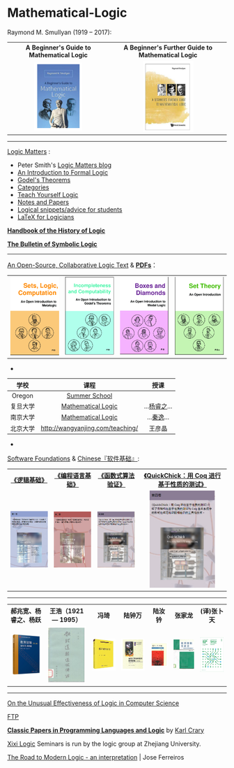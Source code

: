 # Mathematical-Logic

Raymond M. Smullyan (1919 – 2017):

<table>
<tr>
<th><a>A Beginner's Guide to Mathematical Logic</a></th>
<th><a>A Beginner's Further Guide to Mathematical Logic</a></th>
</tr>
<tr>
<td><a><div align=center><img width="110px" src="./images/Guide.png"/></div></a></td>
<td><a><div align=center><img width="115px" src="./images/Further.png"/></div></a></td>
</tr>
</table>

******

[Logic Matters](https://www.logicmatters.net) :
- Peter Smith's [Logic Matters blog](https://www.logicmatters.net/blogfront)
- [An Introduction to Formal Logic](https://www.logicmatters.net/ifl)
- [Godel's Theorems](https://www.logicmatters.net/igt)
- [Categories](https://www.logicmatters.net/categories)
- [Teach Yourself Logic](https://www.logicmatters.net/tyl)
- [Notes and Papers](https://www.logicmatters.net/yet-more-logic)
- [Logical snippets/advice for students](https://www.logicmatters.net/students)
- [LaTeX for Logicians](https://www.logicmatters.net/latex-for-logicians)

**[Handbook of the History of Logic](https://www.elsevier.com/books/book-series/handbook-of-the-history-of-logic)**

**[The Bulletin of Symbolic Logic](https://dblp.org/db/journals/bsl/index.html)**

*****
[An Open-Source, Collaborative Logic Text](https://openlogicproject.org) & <u>[**PDFs**](https://builds.openlogicproject.org)</u>：
<table>
<tr>
<td><a href="https://slc.openlogicproject.org/"><img width="135px" src="./images/SetsLogicComputation.png"/></a></td>
<td><a href="https://ic.openlogicproject.org/"><img width="135px" src="./images/IncompletenessAndComputability.png"/></a></td>
<td><a href="https://bd.openlogicproject.org/"><img width="135px" src="./images/BoxesAndDiamonds.png"/></a></td>
<td><a href="https://builds.openlogicproject.org/courses/set-theory/"><img width="135px" src="./images/SetTheory.png"/></a></td>
</tr>
</table>

-

|学校 |课程 |授课 |
|:-----:|:----:|:----:|
| Oregon  | [Summer School](https://www.cs.uoregon.edu/research/summerschool/archives.html) |  |
|复旦大学 | <u>[Mathematical Logic](http://logic.fudan.edu.cn/)</u>  | ...[杨睿之](https://aplacenearby.ggr.fun)...|
| 南京大学  | <u>[Mathematical Logic](https://yiqinnju.github.io/course/MathLogic/MathLogic.html) |  ...[秦逸](https://yiqinnju.github.io/)...|
|北京大学 |  http://wangyanjing.com/teaching/ | 王彦晶|

-

[Software Foundations](https://softwarefoundations.cis.upenn.edu) & <u>Chinese『[软件基础](https://coq-zh.github.io/SF-zh/)』</u>:

<table>
<tr>
<th><a href="https://coq-zh.github.io/SF-zh/lf-current/index.html">《逻辑基础》</a></th>
<th><a href="https://coq-zh.github.io/SF-zh/plf-current/index.html">《编程语言基础》</a></th>
<th><a href="https://coq-zh.github.io/SF-zh/vfa-current/index.html">《函数式算法验证》</a></th>
<th><a href="https://coq-zh.github.io/SF-zh/qc-current/index.html">《QuickChick：用 Coq 进行基于性质的测试》</a></th>
</tr>
<tr>
<td><a href="https://coq-zh.github.io/SF-zh/lf-current/index.html"><img width="150px" src="./images/第一卷.png"/></a></td>
<td><a href="https://coq-zh.github.io/SF-zh/plf-current/index.html"><img width="150px" src="./images/第二卷.png"/></a></td>
<td><a href="https://coq-zh.github.io/SF-zh/vfa-current/index.html"><img width="150px" src="./images/第三卷.png"/></a></td>
<td><div align=center><a href="https://coq-zh.github.io/SF-zh/qc-current/index.html"><img width="150px" src="./images/第四卷.png"/></div></a></td>
</tr>
</table>

******
<table>
<tr>
<th><a>郝兆宽、杨睿之、杨跃</a></th>
<th><a>王浩（1921 — 1995）</a></th>
<th><a>冯琦</a></th>
<th><a>陆钟万</a></th>
<th><a>陆汝钤</a></th>
<th><a>张家龙</a></th>
<th><a>(译)张卜天</a></th>
</tr>
<tr>
<td><a><img width="115px" src="./images/数理逻辑证明及其限度.png"/></a></td>
<td><a><img width="100px" src="./images/数理逻辑通俗讲话.png"/></a></td>
<td><a><img width="115px" src="./images/数理逻辑导引.png"/></a></td>
<td><a><img width="115px" src="./images/面向计算机科学的数理逻辑.png"/></a></td>
<td><a><img width="80px" src="./images/陆汝钤.png"/></a></td>
<td><a><img width="100px" src="./images/数理逻辑发展史.jpg"/></a></td>
<td><a><img width="100px" src="./images/逻辑的引擎.jpg"/></a></td>
</tr>
</table>

*****

<u>On the Unusual Effectiveness of Logic in Computer Science</u>   

[FTP](http://okmij.org/ftp/)

**[Classic Papers in Programming Languages and Logic](https://www.cs.cmu.edu/~crary/819-f09/)** by [Karl Crary](https://www.cs.cmu.edu/~crary/)

[Xixi Logic](https://www.xixilogic.org/) Seminars is run by the logic group at Zhejiang University. 

<u>The Road to Modern Logic - an interpretation</u>     |     Jose Ferreiros 



